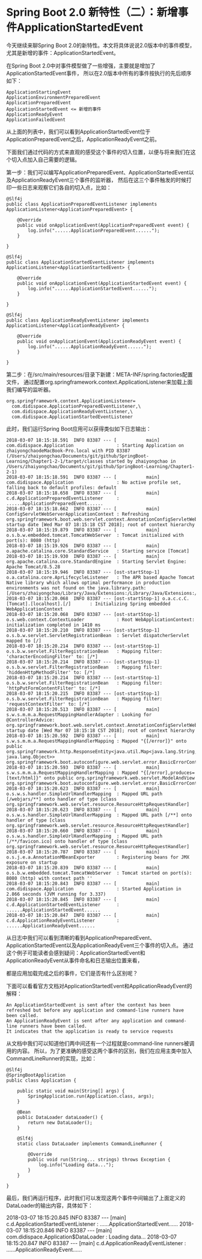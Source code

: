 # Spring Boot 2.0 新特性（二）：新增事件ApplicationStartedEvent

今天继续来聊Spring Boot 2.0的新特性。本文将具体说说2.0版本中的事件模型，尤其是新增的事件：ApplicationStartedEvent。

在Spring Boot 2.0中对事件模型做了一些增强，主要就是增加了ApplicationStartedEvent事件，
所以在2.0版本中所有的事件按执行的先后顺序如下：

```
ApplicationStartingEvent
ApplicationEnvironmentPreparedEvent
ApplicationPreparedEvent
ApplicationStartedEvent <= 新增的事件
ApplicationReadyEvent
ApplicationFailedEvent
```

从上面的列表中，我们可以看到ApplicationStartedEvent位于ApplicationPreparedEvent之后，ApplicationReadyEvent之前。

下面我们通过代码的方式来直观的感受这个事件的切入位置，以便与将来我们在这个切入点加入自己需要的逻辑。

第一步：我们可以编写ApplicationPreparedEvent、ApplicationStartedEvent以及ApplicationReadyEvent三个事件的监听器，
然后在这三个事件触发的时候打印一些日志来观察它们各自的切入点，比如：

```
@Slf4j
public class ApplicationPreparedEventListener implements ApplicationListener<ApplicationPreparedEvent> {

    @Override
    public void onApplicationEvent(ApplicationPreparedEvent event) {
        log.info("......ApplicationPreparedEvent......");
    }

}

@Slf4j
public class ApplicationStartedEventListener implements ApplicationListener<ApplicationStartedEvent> {

    @Override
    public void onApplicationEvent(ApplicationStartedEvent event) {
        log.info("......ApplicationStartedEvent......");
    }

}

@Slf4j
public class ApplicationReadyEventListener implements ApplicationListener<ApplicationReadyEvent> {

    @Override
    public void onApplicationEvent(ApplicationReadyEvent event) {
        log.info("......ApplicationReadyEvent......");
    }

}
```

第二步：在/src/main/resources/目录下新建：META-INF/spring.factories配置文件，
通过配置org.springframework.context.ApplicationListener来加载上面我们编写的监听器。


```
org.springframework.context.ApplicationListener=
  com.didispace.ApplicationPreparedEventListener,\
  com.didispace.ApplicationReadyEventListener,\
  com.didispace.ApplicationStartedEventListener

```

此时，我们运行Spring Boot应用可以获得类似如下日志输出：

```
2018-03-07 18:15:18.591  INFO 83387 --- [           main] com.didispace.Application                : Starting Application on zhaiyongchaodeMacBook-Pro.local with PID 83387 (/Users/zhaiyongchao/Documents/git/github/SpringBoot-Learning/Chapter1-2-1/target/classes started by zhaiyongchao in /Users/zhaiyongchao/Documents/git/github/SpringBoot-Learning/Chapter1-2-1)
2018-03-07 18:15:18.591  INFO 83387 --- [           main] com.didispace.Application                : No active profile set, falling back to default profiles: default
2018-03-07 18:15:18.658  INFO 83387 --- [           main] c.d.ApplicationPreparedEventListener     : ......ApplicationPreparedEvent......
2018-03-07 18:15:18.662  INFO 83387 --- [           main] ConfigServletWebServerApplicationContext : Refreshing org.springframework.boot.web.servlet.context.AnnotationConfigServletWebServerApplicationContext@20d3d15a: startup date [Wed Mar 07 18:15:18 CST 2018]; root of context hierarchy
2018-03-07 18:15:19.879  INFO 83387 --- [           main] o.s.b.w.embedded.tomcat.TomcatWebServer  : Tomcat initialized with port(s): 8080 (http)
2018-03-07 18:15:19.926  INFO 83387 --- [           main] o.apache.catalina.core.StandardService   : Starting service [Tomcat]
2018-03-07 18:15:19.930  INFO 83387 --- [           main] org.apache.catalina.core.StandardEngine  : Starting Servlet Engine: Apache Tomcat/8.5.28
2018-03-07 18:15:19.946  INFO 83387 --- [ost-startStop-1] o.a.catalina.core.AprLifecycleListener   : The APR based Apache Tomcat Native library which allows optimal performance in production environments was not found on the java.library.path: [/Users/zhaiyongchao/Library/Java/Extensions:/Library/Java/Extensions:/Network/Library/Java/Extensions:/System/Library/Java/Extensions:/usr/lib/java:.]
2018-03-07 18:15:20.068  INFO 83387 --- [ost-startStop-1] o.a.c.c.C.[Tomcat].[localhost].[/]       : Initializing Spring embedded WebApplicationContext
2018-03-07 18:15:20.068  INFO 83387 --- [ost-startStop-1] o.s.web.context.ContextLoader            : Root WebApplicationContext: initialization completed in 1410 ms
2018-03-07 18:15:20.210  INFO 83387 --- [ost-startStop-1] o.s.b.w.servlet.ServletRegistrationBean  : Servlet dispatcherServlet mapped to [/]
2018-03-07 18:15:20.214  INFO 83387 --- [ost-startStop-1] o.s.b.w.servlet.FilterRegistrationBean   : Mapping filter: 'characterEncodingFilter' to: [/*]
2018-03-07 18:15:20.214  INFO 83387 --- [ost-startStop-1] o.s.b.w.servlet.FilterRegistrationBean   : Mapping filter: 'hiddenHttpMethodFilter' to: [/*]
2018-03-07 18:15:20.214  INFO 83387 --- [ost-startStop-1] o.s.b.w.servlet.FilterRegistrationBean   : Mapping filter: 'httpPutFormContentFilter' to: [/*]
2018-03-07 18:15:20.215  INFO 83387 --- [ost-startStop-1] o.s.b.w.servlet.FilterRegistrationBean   : Mapping filter: 'requestContextFilter' to: [/*]
2018-03-07 18:15:20.513  INFO 83387 --- [           main] s.w.s.m.m.a.RequestMappingHandlerAdapter : Looking for @ControllerAdvice: org.springframework.boot.web.servlet.context.AnnotationConfigServletWebServerApplicationContext@20d3d15a: startup date [Wed Mar 07 18:15:18 CST 2018]; root of context hierarchy
2018-03-07 18:15:20.592  INFO 83387 --- [           main] s.w.s.m.m.a.RequestMappingHandlerMapping : Mapped "{[/error]}" onto public org.springframework.http.ResponseEntity<java.util.Map<java.lang.String, java.lang.Object>> org.springframework.boot.autoconfigure.web.servlet.error.BasicErrorController.error(javax.servlet.http.HttpServletRequest)
2018-03-07 18:15:20.593  INFO 83387 --- [           main] s.w.s.m.m.a.RequestMappingHandlerMapping : Mapped "{[/error],produces=[text/html]}" onto public org.springframework.web.servlet.ModelAndView org.springframework.boot.autoconfigure.web.servlet.error.BasicErrorController.errorHtml(javax.servlet.http.HttpServletRequest,javax.servlet.http.HttpServletResponse)
2018-03-07 18:15:20.623  INFO 83387 --- [           main] o.s.w.s.handler.SimpleUrlHandlerMapping  : Mapped URL path [/webjars/**] onto handler of type [class org.springframework.web.servlet.resource.ResourceHttpRequestHandler]
2018-03-07 18:15:20.623  INFO 83387 --- [           main] o.s.w.s.handler.SimpleUrlHandlerMapping  : Mapped URL path [/**] onto handler of type [class org.springframework.web.servlet.resource.ResourceHttpRequestHandler]
2018-03-07 18:15:20.660  INFO 83387 --- [           main] o.s.w.s.handler.SimpleUrlHandlerMapping  : Mapped URL path [/**/favicon.ico] onto handler of type [class org.springframework.web.servlet.resource.ResourceHttpRequestHandler]
2018-03-07 18:15:20.787  INFO 83387 --- [           main] o.s.j.e.a.AnnotationMBeanExporter        : Registering beans for JMX exposure on startup
2018-03-07 18:15:20.839  INFO 83387 --- [           main] o.s.b.w.embedded.tomcat.TomcatWebServer  : Tomcat started on port(s): 8080 (http) with context path ''
2018-03-07 18:15:20.843  INFO 83387 --- [           main] com.didispace.Application                : Started Application in 2.866 seconds (JVM running for 3.337)
2018-03-07 18:15:20.845  INFO 83387 --- [           main] c.d.ApplicationStartedEventListener      : ......ApplicationStartedEvent......
2018-03-07 18:15:20.847  INFO 83387 --- [           main] c.d.ApplicationReadyEventListener        : ......ApplicationReadyEvent......
```

从日志中我们可以看到清晰的看到ApplicationPreparedEvent、ApplicationStartedEvent以及ApplicationReadyEvent三个事件的切入点。
通过这个例子可能读者会感到疑问：ApplicationStartedEvent和ApplicationReadyEvent从事件命名和日志输出位置来看，

都是应用加载完成之后的事件，它们是否有什么区别呢？

下面可以看看官方文档对ApplicationStartedEvent和ApplicationReadyEvent的解释：

```
An ApplicationStartedEvent is sent after the context has been refreshed but before any application and command-line runners have been called.
An ApplicationReadyEvent is sent after any application and command-line runners have been called. 
It indicates that the application is ready to service requests
```

从文档中我们可以知道他们两中间还有一个过程就是command-line runners被调用的内容。
所以，为了更准确的感受这两个事件的区别，我们在应用主类中加入CommandLineRunner的实现，比如：

```
@Slf4j
@SpringBootApplication
public class Application {

    public static void main(String[] args) {
        SpringApplication.run(Application.class, args);
    }

    @Bean
    public DataLoader dataLoader() {
        return new DataLoader();
    }

    @Slf4j
    static class DataLoader implements CommandLineRunner {

        @Override
        public void run(String... strings) throws Exception {
            log.info("Loading data...");
        }
    }

}
```
最后，我们再运行程序，此时我们可以发现这两个事件中间输出了上面定义的DataLoader的输出内容，具体如下：

2018-03-07 18:15:20.845  INFO 83387 --- [main] c.d.ApplicationStartedEventListener      : ......ApplicationStartedEvent......
2018-03-07 18:15:20.846  INFO 83387 --- [main] com.didispace.Application$DataLoader     : Loading data...
2018-03-07 18:15:20.847  INFO 83387 --- [main] c.d.ApplicationReadyEventListener        : ......ApplicationReadyEvent......


